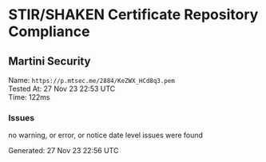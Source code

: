 # STIR/SHAKEN Certificate Repository Compliance

## Martini Security

Name: `https://p.mtsec.me/2884/KeZWX_HCd8q3.pem`\
Tested At: 27 Nov 23 22:53 UTC\
Time: 122ms

### Issues

no warning, or error, or notice date level issues were found

Generated: 27 Nov 23 22:56 UTC